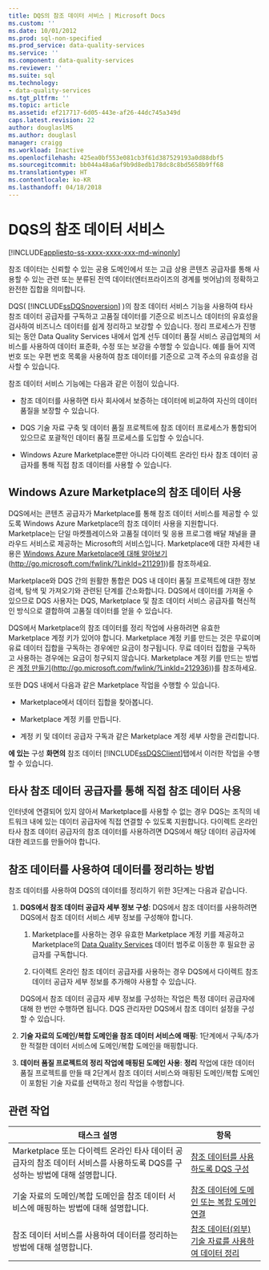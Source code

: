 ```yaml
---
title: DQS의 참조 데이터 서비스 | Microsoft Docs
ms.custom: ''
ms.date: 10/01/2012
ms.prod: sql-non-specified
ms.prod_service: data-quality-services
ms.service: ''
ms.component: data-quality-services
ms.reviewer: ''
ms.suite: sql
ms.technology:
- data-quality-services
ms.tgt_pltfrm: ''
ms.topic: article
ms.assetid: ef217717-6d05-443e-af26-44dc745a349d
caps.latest.revision: 22
author: douglaslMS
ms.author: douglasl
manager: craigg
ms.workload: Inactive
ms.openlocfilehash: 425ea0bf553e081cb3f61d387529193a0d88dbf5
ms.sourcegitcommit: bb044a48a6af9b9d8edb178dc8c8bd5658b9ff68
ms.translationtype: HT
ms.contentlocale: ko-KR
ms.lasthandoff: 04/18/2018
---
```

# <a name="reference-data-services-in-dqs"></a>DQS의 참조 데이터 서비스

[!INCLUDE[appliesto-ss-xxxx-xxxx-xxx-md-winonly](../includes/appliesto-ss-xxxx-xxxx-xxx-md-winonly.md)]

  참조 데이터는 신뢰할 수 있는 공용 도메인에서 또는 고급 상용 콘텐츠 공급자를 통해 사용할 수 있는 관련 또는 분류된 전역 데이터(엔터프라이즈의 경계를 벗어남)의 정확하고 완전한 집합을 의미합니다.  
  
 DQS( [!INCLUDE[ssDQSnoversion](../includes/ssdqsnoversion-md.md)] )의 참조 데이터 서비스 기능을 사용하여 타사 참조 데이터 공급자를 구독하고 고품질 데이터를 기준으로 비즈니스 데이터의 유효성을 검사하여 비즈니스 데이터를 쉽게 정리하고 보강할 수 있습니다. 정리 프로세스가 진행되는 동안 Data Quality Services 내에서 업계 선두 데이터 품질 서비스 공급업체의 서비스를 사용하여 데이터 표준화, 수정 또는 보강을 수행할 수 있습니다. 예를 들어 지역 번호 또는 우편 번호 목록을 사용하여 참조 데이터를 기준으로 고객 주소의 유효성을 검사할 수 있습니다.  
  
 참조 데이터 서비스 기능에는 다음과 같은 이점이 있습니다.  
  
-   참조 데이터를 사용하면 타사 회사에서 보증하는 데이터에 비교하여 자신의 데이터 품질을 보장할 수 있습니다.  
  
-   DQS 기술 자료 구축 및 데이터 품질 프로젝트에 참조 데이터 프로세스가 통합되어 있으므로 포괄적인 데이터 품질 프로세스를 도입할 수 있습니다.  
  
-   Windows Azure Marketplace뿐만 아니라 다이렉트 온라인 타사 참조 데이터 공급자를 통해 직접 참조 데이터를 사용할 수 있습니다.  
  
##  <a name="Marketplace"></a> Windows Azure Marketplace의 참조 데이터 사용  
 DQS에서는 콘텐츠 공급자가 Marketplace를 통해 참조 데이터 서비스를 제공할 수 있도록 Windows Azure Marketplace의 참조 데이터 사용을 지원합니다. Marketplace는 단일 마켓플레이스와 고품질 데이터 및 응용 프로그램 배달 채널을 클라우드 서비스로 제공하는 Microsoft의 서비스입니다. Marketplace에 대한 자세한 내용은 [Windows Azure Marketplace에 대해 알아보기](http://go.microsoft.com/fwlink/?LinkId=211291)(http://go.microsoft.com/fwlink/?LinkId=211291))를 참조하세요.  
  
 Marketplace와 DQS 간의 원활한 통합은 DQS 내 데이터 품질 프로젝트에 대한 정보 검색, 탐색 및 가져오기와 관련된 단계를 간소화합니다. DQS에서 데이터를 가져올 수 있으므로 DQS 사용자는 DQS, Marketplace 및 참조 데이터 서비스 공급자를 혁신적인 방식으로 결합하여 고품질 데이터를 얻을 수 있습니다.  
  
 DQS에서 Marketplace의 참조 데이터를 정리 작업에 사용하려면 유효한 Marketplace 계정 키가 있어야 합니다. Marketplace 계정 키를 만드는 것은 무료이며 유료 데이터 집합을 구독하는 경우에만 요금이 청구됩니다. 무료 데이터 집합을 구독하고 사용하는 경우에는 요금이 청구되지 않습니다. Marketplace 계정 키를 만드는 방법은 [계정 만들기](http://go.microsoft.com/fwlink/?LinkId=212936)(http://go.microsoft.com/fwlink/?LinkId=212936))를 참조하세요.  
  
 또한 DQS 내에서 다음과 같은 Marketplace 작업을 수행할 수 있습니다.  
  
-   Marketplace에서 데이터 집합을 찾아봅니다.  
  
-   Marketplace 계정 키를 만듭니다.  
  
-   계정 키 및 데이터 공급자 구독과 같은 Marketplace 계정 세부 사항을 관리합니다.  
  
 **에 있는** 구성 **화면의** 참조 데이터 [!INCLUDE[ssDQSClient](../includes/ssdqsclient-md.md)]탭에서 이러한 작업을 수행할 수 있습니다.  
  
##  <a name="Direct"></a> 타사 참조 데이터 공급자를 통해 직접 참조 데이터 사용  
 인터넷에 연결되어 있지 않아서 Marketplace를 사용할 수 없는 경우 DQS는 조직의 네트워크 내에 있는 데이터 공급자에 직접 연결할 수 있도록 지원합니다. 다이렉트 온라인 타사 참조 데이터 공급자의 참조 데이터를 사용하려면 DQS에서 해당 데이터 공급자에 대한 레코드를 만들어야 합니다.  
  
##  <a name="HowToCleanse"></a> 참조 데이터를 사용하여 데이터를 정리하는 방법  
 참조 데이터를 사용하여 DQS의 데이터를 정리하기 위한 3단계는 다음과 같습니다.  
  
1.  **DQS에서 참조 데이터 공급자 세부 정보 구성**: DQS에서 참조 데이터를 사용하려면 DQS에서 참조 데이터 서비스 세부 정보를 구성해야 합니다.  
  
    1.  Marketplace를 사용하는 경우 유효한 Marketplace 계정 키를 제공하고 Marketplace의 [Data Quality Services](http://go.microsoft.com/fwlink/?LinkId=227587) 데이터 범주로 이동한 후 필요한 공급자를 구독합니다.  
  
    2.  다이렉트 온라인 참조 데이터 공급자를 사용하는 경우 DQS에서 다이렉트 참조 데이터 공급자 세부 정보를 추가해야 사용할 수 있습니다.  
  
     DQS에서 참조 데이터 공급자 세부 정보를 구성하는 작업은 특정 데이터 공급자에 대해 한 번만 수행하면 됩니다. DQS 관리자만 DQS에서 참조 데이터 설정을 구성할 수 있습니다.  
  
2.  **기술 자료의 도메인/복합 도메인을 참조 데이터 서비스에 매핑**: 1단계에서 구독/추가한 적절한 데이터 서비스에 도메인/복합 도메인을 매핑합니다.  
  
3.  **데이터 품질 프로젝트의 정리 작업에 매핑된 도메인 사용**: **정리** 작업에 대한 데이터 품질 프로젝트를 만들 때 2단계서 참조 데이터 서비스와 매핑된 도메인/복합 도메인이 포함된 기술 자료를 선택하고 정리 작업을 수행합니다.  
  
## <a name="related-tasks"></a>관련 작업  
  
|태스크 설명|항목|  
|----------------------|-----------|  
|Marketplace 또는 다이렉트 온라인 타사 데이터 공급자의 참조 데이터 서비스를 사용하도록 DQS를 구성하는 방법에 대해 설명합니다.|[참조 데이터를 사용하도록 DQS 구성](../data-quality-services/configure-dqs-to-use-reference-data.md)|  
|기술 자료의 도메인/복합 도메인을 참조 데이터 서비스에 매핑하는 방법에 대해 설명합니다.|[참조 데이터에 도메인 또는 복합 도메인 연결](../data-quality-services/attach-domain-or-composite-domain-to-reference-data.md)|  
|참조 데이터 서비스를 사용하여 데이터를 정리하는 방법에 대해 설명합니다.|[참조 데이터&#40;외부&#41; 기술 자료를 사용하여 데이터 정리](../data-quality-services/cleanse-data-using-reference-data-external-knowledge.md)|  
  
  
